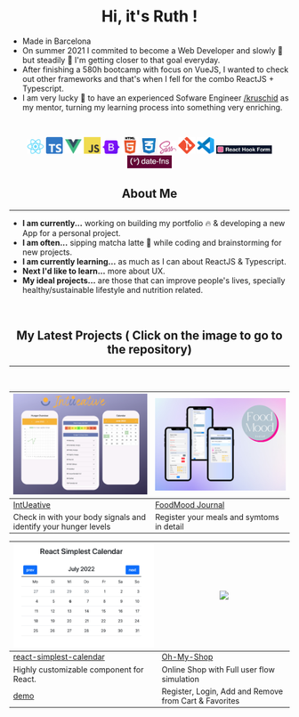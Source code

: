 <h1 align="center">Hi, it's Ruth !</h1>

* Made in Barcelona
* On summer 2021 I commited to become a Web Developer and slowly :snail:  but steadily :muscle: I'm getting closer to that goal everyday. 
* After finishing a 580h bootcamp with focus on VueJS, I wanted to check out other frameworks and that's when I fell for the combo ReactJS + Typescript.
* I am very lucky :pray: to have an experienced Sofware Engineer [/kruschid](https://github.com/kruschid) as my mentor, turning my learning process into something very enriching.

<br>
<p align="center">
<img width="30" src="react-logo.png">
<img width="30" src="ts-logo.png">
<img width="30" src="vue-logo.png">
<img width="30" src="JavaScript-logo.png">
<img width="30" src="bootstrap-logo.svg">
<img width="30" src="html-logo.png">
<img width="30" src="css-logo.jpeg">
<img width="30" src="sass-logo.png">
<img width="30" src="git-logo.png">
<img width="30" src="vscode.png">
<img width="100" src="datefns.jpeg">
<img width="80" src="reacthookform.jpeg">
</p>

<h2 align="center">About Me</h2>

---

* **I am currently...** working on building my portfolio :fire: & developing a new App for a personal project.
* **I am often...** sipping matcha latte :tea: while coding and brainstorming for new projects. 
* **I am currently learning...** as much as I can about ReactJS & Typescript.
* **Next I'd like to learn...** more about UX.
* **My ideal projects...** are those that can improve people's lives, specially healthy/sustainable lifestyle and nutrition related.


<br>
<h2 align="center">My Latest Projects ( Click on the image to go to the repository) </h2>

---
<br>



| [<img src="intueative.png" width="400">](https://github.com/ruthtempo/eat-intuitive/blob/master/README.md) |  [<img src="motto2.png" width="400">](https://github.com/ruthtempo/food-diary) |
|-----------------------------------------------------------------|------------------------------------------------|
| [IntUeative](https://intueative.netlify.app/)                   | [FoodMood Journal](https://foodmoodjournal.netlify.app/) |
| Check in with your body signals and identify your hunger levels | Register your meals and symtoms in detail   | 

| <img src="pic_calendar.png" width="400">   | [<img src="ohmyshop.png" width="400">](https://github.com/ruthtempo/online-store-react) 
|-------------------------------------------|-------------------------------------------------------------------------------------
| [react-simplest-calendar](https://www.npmjs.com/package/react-simplest-calendar) | [Oh-My-Shop](https://oh-my-shop.netlify.app/) 
|  Highly customizable component for React.                      | Online Shop with Full user flow simulation
| [demo](https://ruthtempo.github.io/react-simplest-calendar/)   | Register, Login, Add and Remove from Cart & Favorites
                                                          
                                                                 
                                                                


